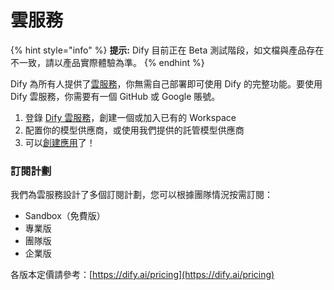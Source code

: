# 雲服務

{% hint style="info" %}
**提示:** Dify 目前正在 Beta 測試階段，如文檔與產品存在不一致，請以產品實際體驗為準。
{% endhint %}

Dify 為所有人提供了[雲服務](http://cloud.dify.ai)，你無需自己部署即可使用 Dify 的完整功能。要使用 Dify 雲服務，你需要有一個 GitHub 或 Google 賬號。

1. 登錄 [Dify 雲服務](https://cloud.dify.ai)，創建一個或加入已有的 Workspace
2. 配置你的模型供應商，或使用我們提供的託管模型供應商
3. 可以[創建應用](../guides/application-orchestrate/creating-an-application.md)了！

### 訂閱計劃

我們為雲服務設計了多個訂閱計劃，您可以根據團隊情況按需訂閱：

* Sandbox（免費版）
* 專業版
* 團隊版
* 企業版

各版本定價請參考：[https://dify.ai/pricing](https://dify.ai/pricing)
